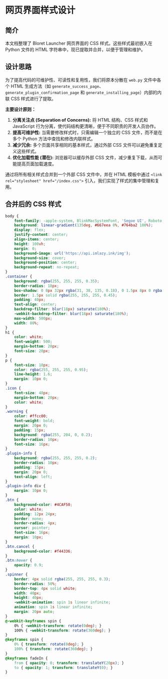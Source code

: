 # 网页界面样式设计

## 简介

本文档整理了 Bloret Launcher 网页界面的 CSS 样式。这些样式最初嵌入在 Python 文件的 HTML 字符串中，现已提取并合并，以便于管理和维护。

## 设计思路

为了提高代码的可维护性、可读性和复用性，我们将原本分散在 `web.py` 文件中各个 HTML 生成方法（如 `generate_success_page`、`generate_plugin_confirmation_page` 和 `generate_installing_page`）内部的内联 CSS 样式进行了提取。

**主要设计原则：**

1.  **分离关注点 (Separation of Concerns):** 将 HTML 结构、CSS 样式和 JavaScript 行为分离，使代码结构更清晰，便于不同职责的开发人员协作。
2.  **提高可维护性:** 当需要修改样式时，只需编辑一个独立的 CSS 文件，而不是在多个 Python 方法中查找和修改内联样式。
3.  **减少冗余:** 多个页面共享相同的基本样式，通过外部 CSS 文件可以避免重复定义这些样式。
4.  **优化加载性能 (潜在):** 浏览器可以缓存外部 CSS 文件，减少重复下载，从而可能提高页面加载速度。

通过将所有相关样式合并到一个外部 CSS 文件中，并在 HTML 模板中通过 `<link rel="stylesheet" href="/index.css">` 引入，我们实现了样式的集中管理和复用。

## 合并后的 CSS 样式

```css
body {
    font-family: -apple-system, BlinkMacSystemFont, 'Segoe UI', Roboto, Oxygen, Ubuntu, Cantarell, 'Open Sans', 'Helvetica Neue', sans-serif;
    background: linear-gradient(135deg, #667eea 0%, #764ba2 100%);
    display: flex;
    justify-content: center;
    align-items: center;
    height: 100vh;
    margin: 0;
    background-image: url('https://api.imlazy.ink/img');
    background-size: cover;
    background-position: center;
    background-repeat: no-repeat;
}
.container {
    background: rgba(255, 255, 255, 0.35);
    border-radius: 18px;
    box-shadow: 0 8px 32px rgba(31, 38, 135, 0.18), 0 1.5px 8px 0 rgba(255, 255, 255, 0.25) inset;
    border: 1.5px solid rgba(255, 255, 255, 0.45);
    padding: 40px;
    text-align: center;
    backdrop-filter: blur(18px) saturate(180%);
    -webkit-backdrop-filter: blur(18px) saturate(180%);
    max-width: 500px;
    width: 80%;
}
h1 {
    color: white;
    font-weight: 500;
    margin-bottom: 20px;
    font-size: 28px;
}
p {
    font-size: 18px;
    color: rgba(255, 255, 255, 0.95);
    line-height: 1.6;
    margin: 10px 0;
}
.icon {
    font-size: 48px;
    margin-bottom: 20px;
    color: white;
}
.warning {
    color: #ffcc00;
    font-weight: bold;
    margin: 20px 0;
    padding: 15px;
    background: rgba(255, 204, 0, 0.2);
    border-radius: 10px;
    font-size: 16px;
}
.plugin-info {
    background: rgba(255, 255, 255, 0.2);
    border-radius: 10px;
    padding: 15px;
    margin: 20px 0;
    text-align: left;
}
.plugin-info div {
    margin: 10px 0;
}
.btn {
    background-color: #4CAF50;
    color: white;
    padding: 12px 24px;
    border: none;
    border-radius: 4px;
    cursor: pointer;
    font-size: 16px;
    margin: 10px;
}
.btn.cancel {
    background-color: #f44336;
}
.btn:hover {
    opacity: 0.9;
}
.spinner {
    border: 4px solid rgba(255, 255, 255, 0.3);
    border-radius: 50%;
    border-top: 4px solid white;
    width: 40px;
    height: 40px;
    -webkit-animation: spin 1s linear infinite;
    animation: spin 1s linear infinite;
    margin: 20px auto;
}
@-webkit-keyframes spin {
    0% { -webkit-transform: rotate(0deg); }
    100% { -webkit-transform: rotate(360deg); }
}
@keyframes spin {
    0% { transform: rotate(0deg); }
    100% { transform: rotate(360deg); }
}
@keyframes fadeIn {
    from { opacity: 0; transform: translateY(20px); }
    to { opacity: 1; transform: translateY(0); }
}
```